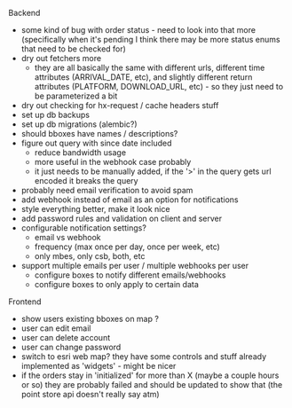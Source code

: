 Backend
- some kind of bug with order status - need to look into that more (specifically when it's pending I think there may be more status enums that need to be checked for)
- dry out fetchers more
  - they are all basically the same with different urls, different time
    attributes (ARRIVAL_DATE, etc), and slightly different return attributes
    (PLATFORM, DOWNLOAD_URL, etc) - so they just need to be parameterized a bit
- dry out checking for hx-request / cache headers stuff
- set up db backups
- set up db migrations (alembic?)
- should bboxes have names / descriptions?
- figure out query with since date included
  - reduce bandwidth usage
  - more useful in the webhook case probably
  - it just needs to be manually added, if the '>' in the query gets url
    encoded it breaks the query
- probably need email verification to avoid spam
- add webhook instead of email as an option for notifications
- style everything better, make it look nice
- add password rules and validation on client and server
- configurable notification settings?
  - email vs webhook
  - frequency (max once per day, once per week, etc)
  - only mbes, only csb, both, etc
- support multiple emails per user / multiple webhooks per user
  - configure boxes to notify different emails/webhooks
  - configure boxes to only apply to certain data


Frontend
- show users existing bboxes on map ? 
- user can edit email
- user can delete account
- user can change password
- switch to esri web map? they have some controls and stuff already implemented
  as 'widgets' - might be nicer
- if the orders stay in 'initialized' for more than X (maybe a couple hours or so) they are probably failed and should be updated to show that (the point store api doesn't really say atm)
